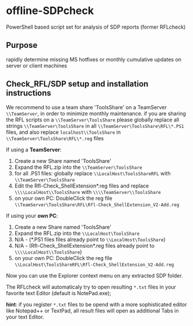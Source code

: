 # offline-SDPcheck
PowerShell based script set for analysis of SDP reports (former RFLcheck)

## Purpose
rapidly determine missing MS hotfixes or monthly cumulative updates on server or client machines

## Check_RFL/SDP setup and installation instructions

We recommend to use a team share 'ToolsShare' on a TeamServer `\\TeamServer`, in order to minimize monthly maintenance.
if you are sharing the RFL scripts on a `\\TeamServer\ToolsShare` please globally replace all strings `\\TeamServer\ToolsShare` in all `\\TeamServer\ToolsShare\RFL\*.PS1` files, and also replace `localhost\\ToolsShare`  in `\\TeamServer\ToolsShare\RFL\*.reg` files

If  using a **TeamServer**:
1. Create a new Share named 'ToolsShare' 
2. Expand the RFL.zip into the `\\TeamServer\ToolsShare`
3. for all .PS1 files: globally replace `\\LocalHost\ToolsShareRFL` with `\\TeamServer\ToolsShare`
4. Edit the Rfl-Check_ShellExtension*.reg files and replace `\\\\LocalHost\\ToolsShare` with `\\\\TeamServer\\ToolsShare`
5. on your own PC: DoubleClick the reg file `\\TeamServer\ToolsShare\RFL\Rfl-Check_ShellExtension_V2-Add.reg`


If  using your **own PC**:
1. Create a new Share named 'ToolsShare' 
2. Expand the RFL.zip into the `\\LocalHost\ToolsShare`
3. N/A - (*.PS1 files files already point to `\\LocalHost\ToolsShare`)
4. N/A - (Rfl-Check_ShellExtension*.reg files already point to `\\\\LocalHost\\ToolsShare`)
3. on your own PC: DoubleClick the reg file `\\LocalHost\ToolsShareRFL\Rfl-Check_ShellExtension_V2-Add.reg`

Now you can use the Explorer context menu on any extracted SDP folder.

The RFLcheck will automaticaly try to open resulting `*.txt` files in your favorite text Editor (default is NotePad.exe);

**hint**: if you register `*.txt` files to be opend with a more sophisticated editor like Notepad++ or TextPad, all result files will open as additional Tabs in your text Editor.





